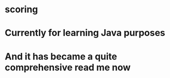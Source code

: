 # scoring
# Currently for learning Java purposes
# And it has became a quite comprehensive read me now